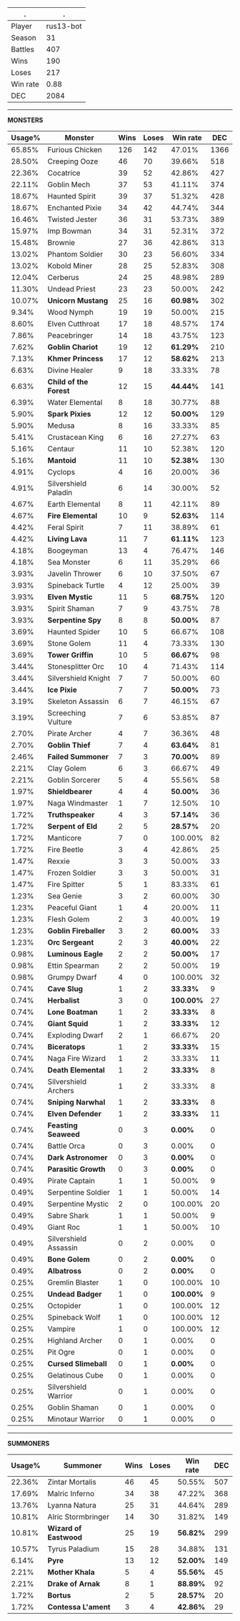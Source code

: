 .|.
|-|-
Player|rus13-bot
Season|31
Battles|407
Wins|190
Loses|217
Win rate|0.88
DEC|2084

---
**MONSTERS**

Usage%|Monster|Wins|Loses|Win rate|DEC|
-|-|-|-|-|-|
65.85%|Furious Chicken|126|142|47.01%|1366|
28.50%|Creeping Ooze|46|70|39.66%|518|
22.36%|Cocatrice|39|52|42.86%|427|
22.11%|Goblin Mech|37|53|41.11%|374|
18.67%|Haunted Spirit|39|37|51.32%|428|
18.67%|Enchanted Pixie|34|42|44.74%|344|
16.46%|Twisted Jester|36|31|53.73%|389|
15.97%|Imp Bowman|34|31|52.31%|372|
15.48%|Brownie|27|36|42.86%|313|
13.02%|Phantom Soldier|30|23|56.60%|334|
13.02%|Kobold Miner|28|25|52.83%|308|
12.04%|Cerberus|24|25|48.98%|289|
11.30%|Undead Priest|23|23|50.00%|242|
10.07%|**Unicorn Mustang**|25|16|**60.98%**|302|
9.34%|Wood Nymph|19|19|50.00%|215|
8.60%|Elven Cutthroat|17|18|48.57%|174|
7.86%|Peacebringer|14|18|43.75%|123|
7.62%|**Goblin Chariot**|19|12|**61.29%**|210|
7.13%|**Khmer Princess**|17|12|**58.62%**|213|
6.63%|Divine Healer|9|18|33.33%|78|
6.63%|**Child of the Forest**|12|15|**44.44%**|141|
6.39%|Water Elemental|8|18|30.77%|88|
5.90%|**Spark Pixies**|12|12|**50.00%**|129|
5.90%|Medusa|8|16|33.33%|85|
5.41%|Crustacean King|6|16|27.27%|63|
5.16%|Centaur|11|10|52.38%|120|
5.16%|**Mantoid**|11|10|**52.38%**|130|
4.91%|Cyclops|4|16|20.00%|36|
4.91%|Silvershield Paladin|6|14|30.00%|52|
4.67%|Earth Elemental|8|11|42.11%|89|
4.67%|**Fire Elemental**|10|9|**52.63%**|114|
4.42%|Feral Spirit|7|11|38.89%|61|
4.42%|**Living Lava**|11|7|**61.11%**|123|
4.18%|Boogeyman|13|4|76.47%|146|
4.18%|Sea Monster|6|11|35.29%|66|
3.93%|Javelin Thrower|6|10|37.50%|67|
3.93%|Spineback Turtle|4|12|25.00%|39|
3.93%|**Elven Mystic**|11|5|**68.75%**|120|
3.93%|Spirit Shaman|7|9|43.75%|78|
3.93%|**Serpentine Spy**|8|8|**50.00%**|87|
3.69%|Haunted Spider|10|5|66.67%|108|
3.69%|Stone Golem|11|4|73.33%|130|
3.69%|**Tower Griffin**|10|5|**66.67%**|98|
3.44%|Stonesplitter Orc|10|4|71.43%|114|
3.44%|Silvershield Knight|7|7|50.00%|60|
3.44%|**Ice Pixie**|7|7|**50.00%**|73|
3.19%|Skeleton Assassin|6|7|46.15%|67|
3.19%|Screeching Vulture|7|6|53.85%|87|
2.70%|Pirate Archer|4|7|36.36%|48|
2.70%|**Goblin Thief**|7|4|**63.64%**|81|
2.46%|**Failed Summoner**|7|3|**70.00%**|89|
2.21%|Clay Golem|6|3|66.67%|49|
2.21%|Goblin Sorcerer|5|4|55.56%|58|
1.97%|**Shieldbearer**|4|4|**50.00%**|36|
1.97%|Naga Windmaster|1|7|12.50%|10|
1.72%|**Truthspeaker**|4|3|**57.14%**|36|
1.72%|**Serpent of Eld**|2|5|**28.57%**|20|
1.72%|Manticore|7|0|100.00%|82|
1.72%|Fire Beetle|3|4|42.86%|25|
1.47%|Rexxie|3|3|50.00%|33|
1.47%|Frozen Soldier|3|3|50.00%|31|
1.47%|Fire Spitter|5|1|83.33%|61|
1.23%|Sea Genie|3|2|60.00%|30|
1.23%|Peaceful Giant|1|4|20.00%|11|
1.23%|Flesh Golem|2|3|40.00%|19|
1.23%|**Goblin Fireballer**|3|2|**60.00%**|33|
1.23%|**Orc Sergeant**|2|3|**40.00%**|22|
0.98%|**Luminous Eagle**|2|2|**50.00%**|17|
0.98%|Ettin Spearman|2|2|50.00%|19|
0.98%|Grumpy Dwarf|4|0|100.00%|32|
0.74%|**Cave Slug**|1|2|**33.33%**|9|
0.74%|**Herbalist**|3|0|**100.00%**|27|
0.74%|**Lone Boatman**|1|2|**33.33%**|8|
0.74%|**Giant Squid**|1|2|**33.33%**|12|
0.74%|Exploding Dwarf|2|1|66.67%|20|
0.74%|**Biceratops**|1|2|**33.33%**|15|
0.74%|Naga Fire Wizard|1|2|33.33%|11|
0.74%|**Death Elemental**|1|2|**33.33%**|8|
0.74%|Silvershield Archers|1|2|33.33%|8|
0.74%|**Sniping Narwhal**|1|2|**33.33%**|8|
0.74%|**Elven Defender**|1|2|**33.33%**|11|
0.74%|**Feasting Seaweed**|0|3|**0.00%**|0|
0.74%|Battle Orca|0|3|0.00%|0|
0.74%|**Dark Astronomer**|0|3|**0.00%**|0|
0.74%|**Parasitic Growth**|0|3|**0.00%**|0|
0.49%|Pirate Captain|1|1|50.00%|9|
0.49%|Serpentine Soldier|1|1|50.00%|14|
0.49%|Serpentine Mystic|2|0|100.00%|20|
0.49%|Sabre Shark|1|1|50.00%|9|
0.49%|Giant Roc|1|1|50.00%|10|
0.49%|Silvershield Assassin|0|2|0.00%|0|
0.49%|**Bone Golem**|0|2|**0.00%**|0|
0.49%|**Albatross**|0|2|**0.00%**|0|
0.25%|Gremlin Blaster|1|0|100.00%|10|
0.25%|**Undead Badger**|1|0|**100.00%**|9|
0.25%|Octopider|1|0|100.00%|12|
0.25%|Spineback Wolf|1|0|100.00%|12|
0.25%|Vampire|1|0|100.00%|12|
0.25%|Highland Archer|0|1|0.00%|0|
0.25%|Pit Ogre|0|1|0.00%|0|
0.25%|**Cursed Slimeball**|0|1|**0.00%**|0|
0.25%|Gelatinous Cube|0|1|0.00%|0|
0.25%|Silvershield Warrior|0|1|0.00%|0|
0.25%|Goblin Shaman|0|1|0.00%|0|
0.25%|Minotaur Warrior|0|1|0.00%|0|

---
**SUMMONERS**

Usage%|Summoner|Wins|Loses|Win rate|DEC|
-|-|-|-|-|-|
22.36%|Zintar Mortalis|46|45|50.55%|507|
17.69%|Malric Inferno|34|38|47.22%|368|
13.76%|Lyanna Natura|25|31|44.64%|289|
10.81%|Alric Stormbringer|14|30|31.82%|149|
10.81%|**Wizard of Eastwood**|25|19|**56.82%**|299|
10.57%|Tyrus Paladium|15|28|34.88%|131|
6.14%|**Pyre**|13|12|**52.00%**|149|
2.21%|**Mother Khala**|5|4|**55.56%**|45|
2.21%|**Drake of Arnak**|8|1|**88.89%**|92|
1.72%|**Bortus**|2|5|**28.57%**|20|
1.72%|**Contessa L'ament**|3|4|**42.86%**|29|
